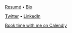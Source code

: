 [Resumé](resume.md) • [Bio](bio.md)

[Twitter](https://twitter.com/jcmaunsell) • [LinkedIn](https://www.linkedin.com/in/j-maunsell-2583a8103) 

[Book time with me on Calendly](https://calendly.com/jcmaunsell)

